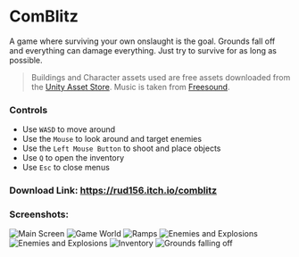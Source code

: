 # ComBlitz
A game where surviving your own onslaught is the goal. Grounds fall off and everything can damage everything. Just try to survive for as long as possible.
> Buildings and Character assets used are free assets downloaded from the [Unity Asset Store](https://assetstore.unity.com/). Music is taken from [Freesound](https://freesound.org/).

### Controls
- Use `WASD` to move around
- Use the `Mouse` to look around and target enemies
- Use the `Left Mouse Button` to shoot and place objects
- Use `Q` to open the inventory
- Use `Esc` to close menus

### Download Link: https://rud156.itch.io/comblitz

### Screenshots:
![Main Screen](./Screenshots/Shot_1.png)
![Game World](./Screenshots/Shot_2.png)
![Ramps](./Screenshots/Shot_3.png)
![Enemies and Explosions](./Screenshots/Shot_4.png)
![Enemies and Explosions](./Screenshots/Shot_5.png)
![Inventory](./Screenshots/Shot_6.png)
![Grounds falling off](./Screenshots/Shot_7.png)
